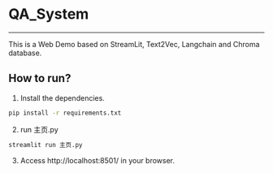# QA_System
---
This is a Web Demo based on StreamLit, Text2Vec, Langchain and Chroma database.

## How to run?
1.  Install the dependencies.
```bash
pip install -r requirements.txt
```
2. run 主页.py
```bash
streamlit run 主页.py
```

3. Access http://localhost:8501/ in your browser.
